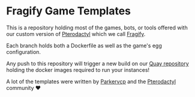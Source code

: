 # Fragify Game Templates

This is a repository holding most of the games, bots, or tools offered with our custom version of [Pterodactyl][Pterodactyl] which we call [Fragify][Fragify]. 

Each branch holds both a Dockerfile as well as the game's egg configuration.

Any push to this repository will trigger a new build on our [Quay repository][quay] holding the docker images required to run your instances! 

A lot of the templates were written by [Parkervcp][parker] and the [Pterodactyl][Pterodactyl] community :heart:

   [Pterodactyl]: <https://github.com/pterodactyl/panel>
   [Fragify]: <https://panel.fragify.net>
   [parker]: <https://github.com/parkervcp>
   [quay]: <https://quay.io/organization/fragify>
 
 
 